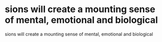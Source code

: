 # sions will create a mounting sense of mental, emotional and biological

sions will create a mounting sense of mental, emotional and biological